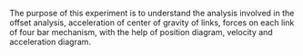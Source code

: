 The purpose of this experiment is to understand the analysis involved in the offset analysis, acceleration of center of gravity of links, forces on each link of four bar mechanism, with the help of position diagram, velocity and acceleration diagram.  
